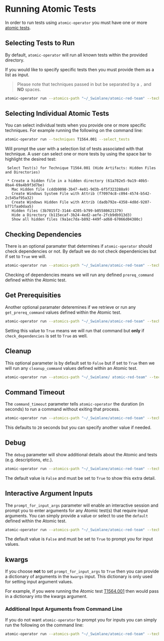 # Running Atomic Tests

In order to run tests using `atomic-operator` you must have one or more [atomic tests](atomics.md).

## Selecting Tests to Run

By default, `atomic-operator` will run all known tests within the provided directory.

If you would like to specify specific tests then you must provide them as a list as input.

> Please note that techniques passed in but be separated by a `,` and __NO__ spaces.

```bash
atomic-operator run --atomics-path "~/_Swimlane/atomic-red-team" --techniques T1560.002,T1560.001
```

## Selecting Individual Atomic Tests

You can select individual tests when you provide one or more specific techniques. For example running the following on the command line:

```bash
atomic-operator run --techniques T1564.001 --select_tests
```

Will prompt the user with a selection list of tests associated with that technique. A user can select one or more tests by using the space bar to highlight the desired test:

```text
 Select Test(s) for Technique T1564.001 (Hide Artifacts: Hidden Files and Directories)

 * Create a hidden file in a hidden directory (61a782e5-9a19-40b5-8ba4-69a4b9f3d7be)
   Mac Hidden file (cddb9098-3b47-4e01-9d3b-6f5f323288a9)
   Create Windows System File with Attrib (f70974c8-c094-4574-b542-2c545af95a32)
   Create Windows Hidden File with Attrib (dadb792e-4358-4d8d-9207-b771faa0daa5)
   Hidden files (3b7015f2-3144-4205-b799-b05580621379)
   Hide a Directory (b115ecaf-3b24-4ed2-aefe-2fcb9db913d3)
   Show all hidden files (9a1ec7da-b892-449f-ad68-67066d04380c)
```

## Checking Dependencies

There is an optional paramater that determines if `atomic-operator` should check dependencies or not. By default we do not check dependenicies but if set to `True` we will.

```bash
atomic-operator run --atomics-path "~/_Swimlane/atomic-red-team" --techniques T1560.002,T1560.001 --check_dependicies True
```

Checking of dependencies means we will run any defined `prereq_command` defined within the Atomic test. 

## Get Prerequisities

Another optional paramater deteremines if we retrieve or run any `get_prereq_command` values defined within the Atomic test.

```bash
atomic-operator run --atomics-path "~/_Swimlane/atomic-red-team" --techniques T1560.002,T1560.001  --check_dependencies True --get_prereq_command True
```

Setting this value to `True` means we will run that command but __only__ if `check_dependencies` is set to `True` as well. 

## Cleanup

This optional parameter is by default set to `False` but if set to `True` then we will run any `cleanup_command` values defined within an Atomic test.

```bash
atomic-operator run --atomics-path "~/_Swimlane/ atomic-red-team" --techniques T1560.002,T1560.001 --cleanup True
```

## Command Timeout

The `command_timeout` parameter tells `atomic-operator` the duration (in seconds) to run a command without exiting that process.

```bash
atomic-operator run --atomics-path "~/_Swimlane/atomic-red-team" --techniques T1560.002,T1560.001 --command_timeout 40
```

This defaults to `20` seconds but you can specify another value if needed.

## Debug

The `debug` parameter will show additional details about the Atomic and tests (e.g. descriptions, etc.).

```bash
atomic-operator run --atomics-path "~/_Swimlane/atomic-red-team" --techniques T1560.002,T1560.001 --debug
```

The default value is `False` and must be set to `True` to show this extra detail.

## Interactive Argument Inputs

The `prompt_for_input_args` parameter will enable an interactive session and prompt you to enter arguments for any Atomic test(s) that require input arguments. You can simply provide a value or select to use the `default` defined within the Atomic test.

```bash
atomic-operator run --atomics-path "~/_Swimlane/atomic-red-team" --techniques T1560.002,T1560.001 --prompt_for_input_args True
```

The default value is `False` and must be set to `True` to prompt you for input values.

## kwargs

If you choose __not__ to set `prompt_for_input_args` to `True` then you can provide a dictionary of arguments in the `kwargs` input. This dictionary is only used for setting input argument values.  

For example, if you were running the Atomic test [T1564.001](https://github.com/redcanaryco/atomic-red-team/blob/master/atomics/T1564.001/T1564.001.yaml) then would pass in a dictionary into the kwargs argument.

### Additional Input Arguments from Command Line

If you do not want `atomic-operator` to prompt you for inputs you can simply run the following on the command line:

```bash
atomic-operator run --atomics-path "~/_Swimlane/atomic-red-team" --techniques T1564.001 --kwargs '{"filename": "myscript.py"}'
```

